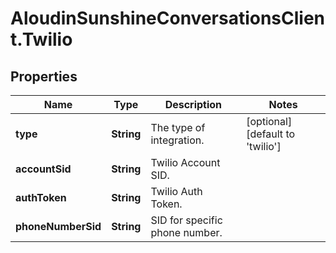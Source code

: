 # AloudinSunshineConversationsClient.Twilio

## Properties

Name | Type | Description | Notes
------------ | ------------- | ------------- | -------------
**type** | **String** | The type of integration. | [optional] [default to &#39;twilio&#39;]
**accountSid** | **String** | Twilio Account SID. | 
**authToken** | **String** | Twilio Auth Token. | 
**phoneNumberSid** | **String** | SID for specific phone number. | 


